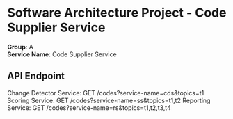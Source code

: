 # Software Architecture Project - Code Supplier Service
**Group**: A\
**Service Name**: Code Supplier Service

## API Endpoint
Change Detector Service: GET /codes?service-name=cds&topics=t1
Scoring Service: GET /codes?service-name=ss&topics=t1,t2
Reporting Service: GET /codes?service-name=rs&topics=t1,t2,t3,t4
